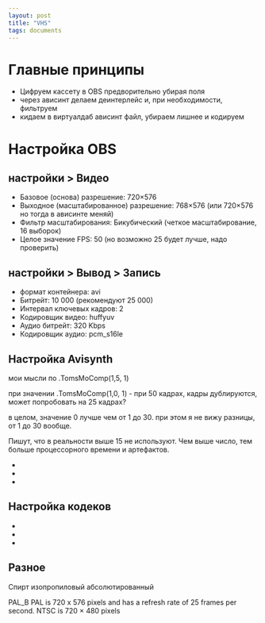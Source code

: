 ```yaml
---
layout: post
title: "VHS"
tags: documents
---
```

# Главные принципы
- Цифруем кассету в OBS предворительно убирая поля
- через ависинт делаем деинтерлейс и, при необходимости, фильтруем
- кидаем в виртуалдаб ависинт файл, убираем лишнее и кодируем

# Настройка OBS
## настройки > Видео
- Базовое (основа) разрешение: 720×576
- Выходное (масштабированное) разрешение: 768×576 (или 720×576 но тогда в ависинте меняй)
- Фильтр масштабирования: Бикубический (четкое масштабирование, 16 выборок)
- Целое значение FPS: 50 (но возможно 25 будет лучше, надо проверить)
## настройки > Вывод > Запись
- формат контейнера: avi
- Битрейт: 10 000 (рекомендуют 25 000)
- Интервал ключевых кадров: 2
- Кодировщик видео: huffyuv
- Аудио битрейт: 320 Kbps
- Кодировщик аудио: pcm_s16le

## Настройка Avisynth
мои мысли по .TomsMoComp(1,5, 1)

при значении .TomsMoComp(1,0, 1) - при 50 кадрах, кадры дублируются, может попробовать на 25 кадрах?

в целом, значение 0 лучше чем от 1 до 30. при этом я не вижу разницы, от 1 до 30 вообще.

Пишут, что в реальности выше 15 не используют. Чем выше число, тем больше процессорного времени и артефактов.

- 
- 
- 

## Настройка кодеков
- 
- 
- 

## Разное

Спирт изопропиловый абсолютированный

PAL_B
PAL  is 720 x 576 pixels and has a refresh rate of 25 frames per second. 
NTSC is 720 × 480 pixels